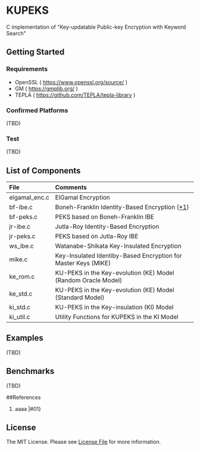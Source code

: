 # KUPEKS
C implementation of "Key-updatable Public-key Encryption with Keyword Search"

## Getting Started 

### Requirements
- OpenSSL ( https://www.openssl.org/source/ )
- GM ( https://gmplib.org/ )
- TEPLA ( https://github.com/TEPLA/tepla-library )

### Confirmed Platforms
(TBD) 

### Test
(TBD)

## List of Components

| File | Comments |
|:---|:---|
| elgamal_enc.c | ElGamal Encryption |
| bf-ibe.c | Boneh-Franklin Identity-Based Encryption ([*1](#01))|
| bf-peks.c | PEKS based on Boneh-Franklin IBE |
| jr-ibe.c | Jutla-Roy Identity-Based Encryption| |
| jr-peks.c | PEKS based on Jutla-Roy IBE |
| ws_ibe.c | Watanabe-Shikata Key-Insulated Encryption |
| mike.c | Key-Insulated Identiby-Based Encryption for Master Keys (MIKE) |
| ke_rom.c | KU-PEKS in the Key-evolution (KE) Model (Random Oracle Model) | 
| ke_std.c | KU-PEKS in the Key-evolution (KE) Model (Standard Model) | 
| ki_std.c | KU-PEKS in the Key-insulation (KI) Model|
| ki_util.c | Utility Functions for KUPEKS in the KI Model |

## Examples
(TBD)

## Benchmarks
(TBD)

##References
1. aaaa |#01}

## License

The MIT License. Please see [License File](LICENSE.md) for more information.
